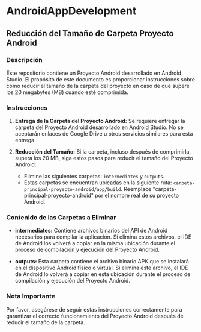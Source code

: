 # AndroidAppDevelopment

## Reducción del Tamaño de Carpeta Proyecto Android

### Descripción
Este repositorio contiene un Proyecto Android desarrollado en Android Studio. El propósito de este documento es proporcionar instrucciones sobre cómo reducir el tamaño de la carpeta del proyecto en caso de que supere los 20 megabytes (MB) cuando esté comprimida.

### Instrucciones
1. **Entrega de la Carpeta del Proyecto Android:** Se requiere entregar la carpeta del Proyecto Android desarrollado en Android Studio. No se aceptarán enlaces de Google Drive u otros servicios similares para esta entrega.

2. **Reducción del Tamaño:** Si la carpeta, incluso después de comprimirla, supera los 20 MB, siga estos pasos para reducir el tamaño del Proyecto Android:
    - Elimine las siguientes carpetas: `intermediates` y `outputs`.
    - Estas carpetas se encuentran ubicadas en la siguiente ruta: `carpeta-principal-proyecto-android/app/build`. Reemplace "carpeta-principal-proyecto-android" por el nombre real de su proyecto Android.

### Contenido de las Carpetas a Eliminar
- **intermediates:** Contiene archivos binarios del API de Android necesarios para compilar la aplicación. Si elimina estos archivos, el IDE de Android los volverá a copiar en la misma ubicación durante el proceso de compilación y ejecución del Proyecto Android.
  
- **outputs:** Esta carpeta contiene el archivo binario APK que se instalará en el dispositivo Android físico o virtual. Si elimina este archivo, el IDE de Android lo volverá a copiar en esta ubicación durante el proceso de compilación y ejecución del Proyecto Android.

### Nota Importante
Por favor, asegúrese de seguir estas instrucciones correctamente para garantizar el correcto funcionamiento del Proyecto Android después de reducir el tamaño de la carpeta.


